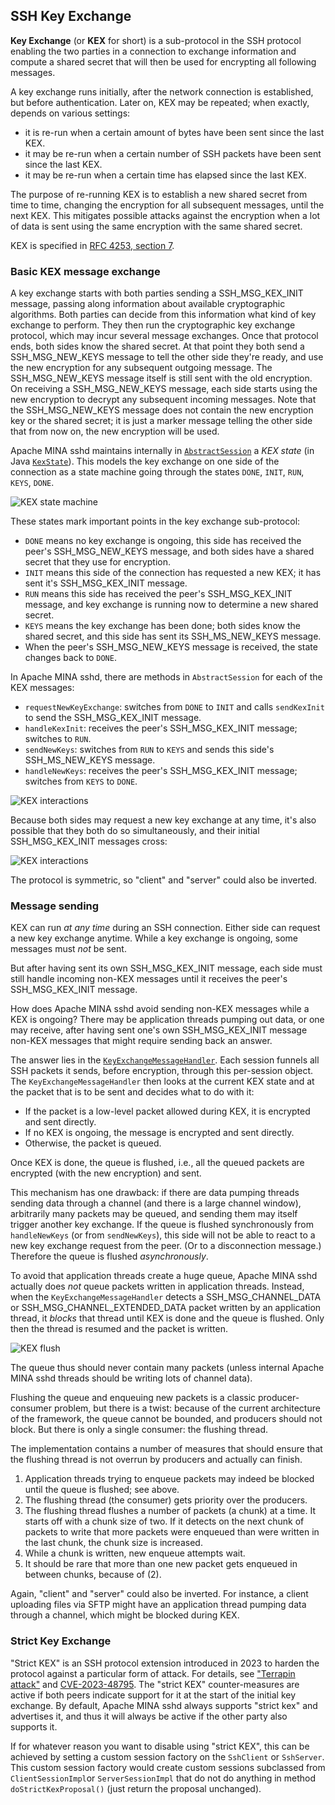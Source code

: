 ## SSH Key Exchange

**Key Exchange** (or **KEX** for short) is a sub-protocol in the SSH protocol
enabling the two parties in a connection to exchange information and compute a
shared secret that will then be used for encrypting all following messages.

A key exchange runs initially, after the network connection is established,
but before authentication. Later on, KEX may be repeated; when exactly,
depends on various settings:

* it is re-run when a certain amount of bytes have been sent since the last KEX.
* it may be re-run when a certain number of SSH packets have been sent since the last KEX.
* it may be re-run when a certain time has elapsed since the last KEX.

The purpose of re-running KEX is to establish a new shared secret from time to
time, changing the encryption for all subsequent messages, until the next KEX.
This mitigates possible attacks against the encryption when a lot of data is sent
using the same encryption with the same shared secret.

KEX is specified in [RFC 4253, section 7](https://tools.ietf.org/html/rfc4253#section-7).

### Basic KEX message exchange

A key exchange starts with both parties sending a SSH_MSG_KEX_INIT message,
passing along information about available cryptographic algorithms. Both
parties can decide from this information what kind of key exchange to perform.
They then run the cryptographic key exchange protocol, which may incur several
message exchanges. Once that protocol ends, both sides know the shared secret.
At that point they both send a SSH_MSG_NEW_KEYS message to tell the other side
they're ready, and use the new encryption for any subsequent outgoing message.
The SSH_MSG_NEW_KEYS message itself is still sent with the old encryption. On
receiving a SSH_MSG_NEW_KEYS message, each side starts using the new encryption
to decrypt any subsequent incoming messages. Note that the SSH_MSG_NEW_KEYS
message does not contain the new encryption key or the shared secret; it is
just a marker message telling the other side that from now on, the new encryption
will be used.

Apache MINA sshd maintains internally in [`AbstractSession`](../../sshd-core/src/main/java/org/apache/sshd/common/session/helpers/AbstractSession.java)
a *KEX state* (in Java [`KexState`](../../sshd-common/src/main/java/org/apache/sshd/common/kex/KexState.java)).
This models the key exchange on one side of the connection as a state machine
going through the states `DONE`, `INIT`, `RUN`, `KEYS`, `DONE`.

![KEX state machine](./kex_states.svg)

These states mark important points in the key exchange sub-protocol:

* `DONE` means no key exchange is ongoing, this side has received the peer's SSH_MSG_NEW_KEYS message, and both sides have a shared secret that they use for encryption.
* `INIT` means this side of the connection has requested a new KEX; it has sent it's SSH_MSG_KEX_INIT message.
* `RUN` means this side has received the peer's SSH_MSG_KEX_INIT message, and key exchange is running now to determine a new shared secret.
* `KEYS` means the key exchange has been done; both sides know the shared secret, and this side has sent its SSH_MS_NEW_KEYS message.
* When the peer's SSH_MSG_NEW_KEYS message is received, the state changes back to `DONE`.

In Apache MINA sshd, there are methods in `AbstractSession` for each of the KEX
messages:

* `requestNewKeyExchange`: switches from `DONE` to `INIT` and calls `sendKexInit` to send the SSH_MSG_KEX_INIT message.
* `handleKexInit`: receives the peer's SSH_MSG_KEX_INIT message; switches to `RUN`.
* `sendNewKeys`: switches from `RUN` to `KEYS` and sends this side's SSH_MS_NEW_KEYS message.
* `handleNewKeys`: receives the peer's SSH_MSG_KEX_INIT message; switches from `KEYS` to `DONE`.

![KEX interactions](./kex_interaction_1.svg)

Because both sides may request a new key exchange at any time, it's also possible
that they both do so simultaneously, and their initial SSH_MSG_KEX_INIT messages
cross:

![KEX interactions](./kex_interaction_2.svg)

The protocol is symmetric, so "client" and "server" could also be inverted.

### Message sending

KEX can run *at any time* during an SSH connection. Either side can request a new
key exchange anytime. While a key exchange is ongoing, some messages must *not*
be sent.

But after having sent its own SSH_MSG_KEX_INIT message, each side must still handle
incoming non-KEX messages until it receives the peer's SSH_MSG_KEX_INIT message.

How does Apache MINA sshd avoid sending non-KEX messages while a KEX is ongoing?
There may be application threads pumping out data, or one may receive, after having
sent one's own SSH_MSG_KEX_INIT message non-KEX messages that might require sending
back an answer.

The answer lies in the [`KeyExchangeMessageHandler`](../../sshd-core/src/main/java/org/apache/sshd/common/session/helpers/KeyExchangeMessageHandler.java).
Each session funnels all SSH packets it sends, before encryption, through this
per-session object. The `KeyExchangeMessageHandler` then looks at the current KEX
state and at the packet that is to be sent and decides what to do with it:

* If the packet is a low-level packet allowed during KEX, it is encrypted and sent directly.
* If no KEX is ongoing, the message is encrypted and sent directly.
* Otherwise, the packet is queued.

Once KEX is done, the queue is flushed, i.e., all the queued packets are encrypted
(with the new encryption) and sent.

This mechanism has one drawback: if there are data pumping threads sending data
through a channel (and there is a large channel window), arbitrarily many packets
may be queued, and sending them may itself trigger another key exchange. If the
queue is flushed synchronously from `handleNewKeys` (or from `sendNewKeys`), this
side will not be able to react to a new key exchange request from the peer. (Or
to a disconnection message.) Therefore the queue is flushed *asynchronously*.

To avoid that application threads create a huge queue, Apache MINA sshd actually
does *not* queue packets written in application threads. Instead, when the
`KeyExchangeMessageHandler` detects a SSH_MSG_CHANNEL_DATA or SSH_MSG_CHANNEL_EXTENDED_DATA
packet written by an application thread, it *blocks* that thread until KEX is done
and the queue is flushed. Only then the thread is resumed and the packet is written.

![KEX flush](./kex_flush.svg)

The queue thus should never contain many packets (unless internal Apache MINA sshd
threads should be writing lots of channel data). 

Flushing the queue and enqueuing new packets is a classic producer-consumer problem,
but there is a twist: because of the current architecture of the framework, the queue
cannot be bounded, and producers should not block. But there is only a single consumer:
the flushing thread.

The implementation contains a number of measures that should ensure that the flushing
thread is not overrun by producers and actually can finish.

1. Application threads trying to enqueue packets may indeed be blocked until the queue is flushed; see above.
2. The flushing thread (the consumer) gets priority over the producers.
3. The flushing thread flushes a number of packets (a chunk) at a time. It starts off with a chunk size of two. If it detects on the next chunk of packets to write that more packets were enqueued than were written in the last chunk, the chunk size is increased.
4. While a chunk is written, new enqueue attempts wait.
5. It should be rare that more than one new packet gets enqueued in between chunks, because of (2).

Again, "client" and "server" could also be inverted. For instance, a client uploading
files via SFTP might have an application thread pumping data through a channel, which
might be blocked during KEX.

### Strict Key Exchange

"Strict KEX" is an SSH protocol extension introduced in 2023 to harden the protocol against
a particular form of attack. For details, see ["Terrapin attack"](https://www.terrapin-attack.com/)
and [CVE-2023-48795](https://nvd.nist.gov/vuln/detail/CVE-2023-48795). The "strict KEX"
counter-measures are active if both peers indicate support for it at the start of the initial
key exchange. By default, Apache MINA sshd always supports "strict kex" and advertises it, and
thus it will always be active if the other party also supports it.

If for whatever reason you want to disable using "strict KEX", this can be achieved by setting
a custom session factory on the `SshClient` or `SshServer`. This custom session factory would create
custom sessions subclassed from `ClientSessionImpl`or `ServerSessionImpl` that do not do anything
in method `doStrictKexProposal()` (just return the proposal unchanged).

